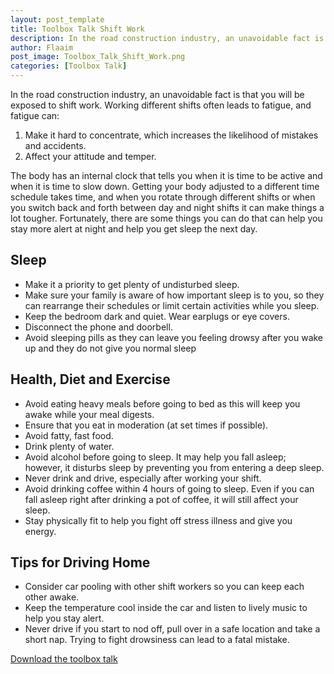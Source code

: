 ```yaml
---
layout: post_template
title: Toolbox Talk Shift Work
description: In the road construction industry, an unavoidable fact is that you will be exposed to shift work.  Working different shifts often leads to fatigue, and fatigue can
author: Flaaim
post_image: Toolbox_Talk_Shift_Work.png
categories: [Toolbox Talk]
---
```


In the road construction industry, an unavoidable fact is that you will be exposed to shift work.  Working different shifts often leads to fatigue, and fatigue can:

1. Make it hard to concentrate, which increases the likelihood of mistakes and accidents.
2. Affect your attitude and temper.

The body has an internal clock that tells you when it is time to be active and when it is time to slow down.  Getting your body adjusted to a different time schedule takes time, and when you rotate through different shifts or when you switch back and forth between day and night shifts it can make things a lot tougher.  Fortunately, there are some things you can do that can help you stay more alert at night and help you get sleep the next day.


## Sleep

- Make it a priority to get plenty of undisturbed sleep.
- Make sure your family is aware of how important sleep is to you, so they can rearrange their schedules or limit certain activities while you sleep.
- Keep the bedroom dark and quiet.  Wear earplugs or eye covers.
- Disconnect the phone and doorbell.
- Avoid sleeping pills as they can leave you feeling drowsy after you wake up and they do not give you normal sleep

## Health, Diet and Exercise

- Avoid eating heavy meals before going to bed as this will keep you awake while your meal digests.
- Ensure that you eat in moderation (at set times if possible).
- Avoid fatty, fast food.
- Drink plenty of water.
- Avoid alcohol before going to sleep.  It may help you fall asleep; however, it disturbs sleep by preventing you from entering a deep sleep.
- Never drink and drive, especially after working your shift.
- Avoid drinking coffee within 4 hours of going to sleep.  Even if you can fall asleep right after drinking a pot of coffee, it will still affect your sleep.
- Stay physically fit to help you fight off stress illness and give you energy.

## Tips for Driving Home
- Consider car pooling with other shift workers so you can keep each other awake.
- Keep the temperature cool inside the car and listen to lively music to help you stay alert.
- Never drive if you start to nod off, pull over in a safe location and take a short nap.  Trying to fight drowsiness can lead to a fatal mistake.


[Download the toolbox talk](https://safetyworkblog.com/assets/template/Toolbox_Talk_Shift_Work.docx)
